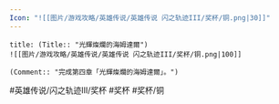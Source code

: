 ```yaml
---
Icon: "![[图片/游戏攻略/英雄传说/英雄传说 闪之轨迹III/奖杯/铜.png|30]]"
---
```

```ad-ed-sen-3-bronze
title: (Title:: "光輝燦爛的海姆達爾")
![[图片/游戏攻略/英雄传说/英雄传说 闪之轨迹III/奖杯/铜.png|100]]

(Comment:: "完成第四章「光輝燦爛的海姆達爾」。")
```

#英雄传说/闪之轨迹III/奖杯  #奖杯 #奖杯/铜